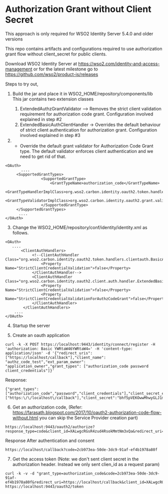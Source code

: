 <h1>Authorization Grant without Client Secret</h1>

This approach is only required for WSO2 Identity Server 5.4.0 and older versions

This repo contains artifacts and configurations required to use authorization grant flow without client_secret for public clients.

Download WSO2 Identity Server at https://wso2.com/identity-and-access-management or for the latest milestone go to https://github.com/wso2/product-is/releases

Steps to try out,

1. Build the jar and place it in WSO2_HOME/repository/components/lib
This jar contains two extension classes
    1. ExtendedAuthzGrantValidator --> Removes the strict client validation requirement for authorization code grant.
     Configuration involved explained in step #2
    2. ExtendedBasicAuthClientHandler -> Overrides the default behaviour of strict client authentication for 
    authorization grant. Configuration involved explained in step #3

2. - Override the default grant validator for Authorization Code Grant type. The default validator enforces client 
authentication and we need to get rid of that.

````
<OAuth>
       ....
     <SupportedGrantTypes>
                <SupportedGrantType>
                    <GrantTypeName>authorization_code</GrantTypeName>
                    <GrantTypeHandlerImplClass>org.wso2.carbon.identity.oauth2.token.handlers.grant.AuthorizationCodeGrantHandler</GrantTypeHandlerImplClass>
                    <GrantTypeValidatorImplClass>org.wso2.carbon.identity.oauth2.grant.validator.ExtendedAuthzGrantValidator</GrantTypeValidatorImplClass>
                </SupportedGrantType>
     </SupportedGrantTypes>
      ....
</OAuth>
````

3. Change the WSO2_HOME/repository/conf/identity/identity.xml as follows.
````
<OAuth>
   ....
       <ClientAuthHandlers>
            <!--ClientAuthHandler Class="org.wso2.carbon.identity.oauth2.token.handlers.clientauth.BasicAuthClientAuthHandler">
                <Property Name="StrictClientCredentialValidation">false</Property>
            </ClientAuthHandler-->
            <ClientAuthHandler Class="org.wso2.carbon.identity.oauth2.client.auth.handler.ExtendedBasicAuthClientHandler">
                <Property Name="StrictClientCredentialValidation">false</Property>
                <Property Name="StrictClientCredentialValidationForAuthzCodeGrant">false</Property>
            </ClientAuthHandler>
        </ClientAuthHandlers>
    ....
</OAuth>
````


4. Startup the server

5. Create an oauth application
````
curl -k -X POST https://localhost:9443/identity/connect/register -H 'authorization: Basic YWRtaW46YWRtaW4=' -H 'content-type: application/json' -d '{"redirect_uris": ["https://localhost/callback"],"client_name": "authz_code_test","ext_param_owner": "application_owner","grant_types": ["authorization_code password client_credentials"]}'
````
Response:
````
{"grant_types":["authorization_code","password","client_credentials"],"client_secret_expires_at":"0","redirect_uris":["https:\/\/localhost\/callback"],"client_secret":"bhf5pVEKOwwMhwyGLJ1mz70mQdYa","client_name":"admin_authz_code_test","client_id":"XALwgcRGsR4zud4RsokMmtNm3xQa"}
````

6. Get an authorization code,
(Refer: https://farasath.blogspot.com/2017/10/oauth2-authorization-code-flow-without.html you can skip the Service Provider 
creation part)
````
https://localhost:9443/oauth2/authorize?response_type=code&client_id=XALwgcRGsR4zud4RsokMmtNm3xQa&redirect_uri=https://localhost/callback&scope=read
````

Response After authentication and consent
````
https://localhost/callback?code=2cb973ea-50de-3dc9-91af-ef4b1978a80f
````

7. Get the access token (Note: we don't sent client secret in the authorization header. Instead we only sent clien_id
 as a request param)
````
curl -k -v -d "grant_type=authorization_code&code=2cb973ea-50de-3dc9-91af-ef4b1978a80f&redirect_uri=https://localhost/callback&client_id=XALwgcRGsR4zud4RsokMmtNm3xQa" https://localhost:9443/oauth2/token 
````
